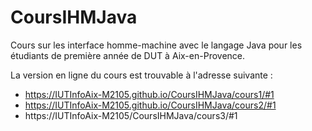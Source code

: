 # CoursIHMJava
Cours sur les interface homme-machine avec le langage Java pour les étudiants de première année de DUT à Aix-en-Provence.

La version en ligne du cours est trouvable à l'adresse suivante : 
- https://IUTInfoAix-M2105.github.io/CoursIHMJava/cours1/#1
- https://IUTInfoAix-M2105.github.io/CoursIHMJava/cours2/#1
- https://IUTInfoAix-M2105/CoursIHMJava/cours3/#1
